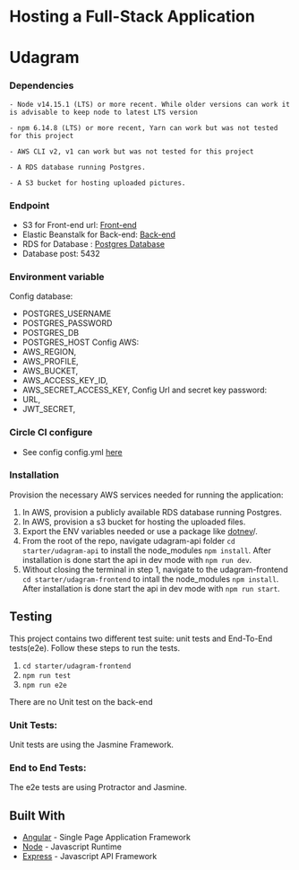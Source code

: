 # Hosting a Full-Stack Application
# Udagram

### Dependencies

```
- Node v14.15.1 (LTS) or more recent. While older versions can work it is advisable to keep node to latest LTS version

- npm 6.14.8 (LTS) or more recent, Yarn can work but was not tested for this project

- AWS CLI v2, v1 can work but was not tested for this project

- A RDS database running Postgres.

- A S3 bucket for hosting uploaded pictures.

```
### Endpoint
- S3 for Front-end url: [Front-end](http://khoatda-udagram.s3-website-us-east-1.amazonaws.com/)
- Elastic Beanstalk for Back-end: [Back-end](udagram-api-dev.us-east-1.elasticbeanstalk.com)
- RDS for Database : [Postgres Database](udagram.ctcmmtv0jzoe.us-east-1.rds.amazonaws.com)
- Database post: 5432

### Environment variable
Config database:
  - POSTGRES_USERNAME
  - POSTGRES_PASSWORD
  - POSTGRES_DB
  - POSTGRES_HOST
Config AWS:
  - AWS_REGION,
  - AWS_PROFILE,
  - AWS_BUCKET,
  - AWS_ACCESS_KEY_ID,
  - AWS_SECRET_ACCESS_KEY,
Config Url and secret key password:
  - URL,
  - JWT_SECRET,

### Circle CI configure
- See config config.yml [here](config.yml)

### Installation

Provision the necessary AWS services needed for running the application:

1. In AWS, provision a publicly available RDS database running Postgres. <Place holder for link to classroom article>
1. In AWS, provision a s3 bucket for hosting the uploaded files. <Place holder for tlink to classroom article>
1. Export the ENV variables needed or use a package like [dotnev](https://www.npmjs.com/package/dotenv)/.
1. From the root of the repo, navigate udagram-api folder `cd starter/udagram-api` to install the node_modules `npm install`. After installation is done start the api in dev mode with `npm run dev`.
1. Without closing the terminal in step 1, navigate to the udagram-frontend `cd starter/udagram-frontend` to intall the node_modules `npm install`. After installation is done start the api in dev mode with `npm run start`.

## Testing

This project contains two different test suite: unit tests and End-To-End tests(e2e). Follow these steps to run the tests.

1. `cd starter/udagram-frontend`
1. `npm run test`
1. `npm run e2e`

There are no Unit test on the back-end

### Unit Tests:

Unit tests are using the Jasmine Framework.

### End to End Tests:

The e2e tests are using Protractor and Jasmine.

## Built With

- [Angular](https://angular.io/) - Single Page Application Framework
- [Node](https://nodejs.org) - Javascript Runtime
- [Express](https://expressjs.com/) - Javascript API Framework